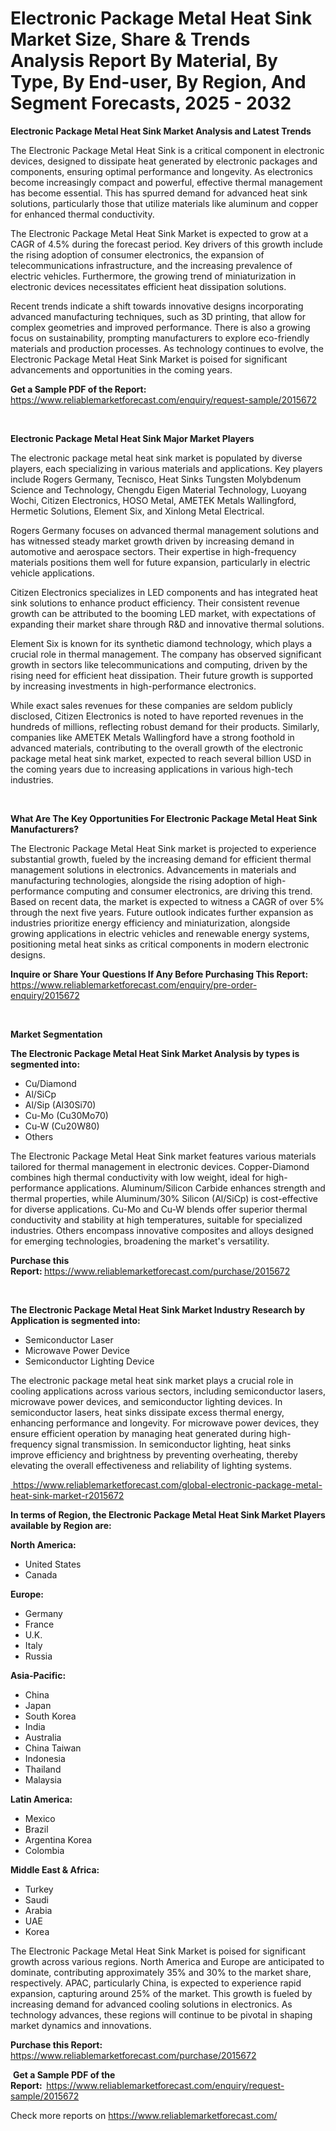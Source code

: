 <p><h1>Electronic Package Metal Heat Sink Market Size, Share & Trends Analysis Report By Material, By Type, By End-user, By Region, And Segment Forecasts, 2025 - 2032</h1></p><p><strong>Electronic Package Metal Heat Sink Market Analysis and Latest Trends</strong></p>
<p><p>The Electronic Package Metal Heat Sink is a critical component in electronic devices, designed to dissipate heat generated by electronic packages and components, ensuring optimal performance and longevity. As electronics become increasingly compact and powerful, effective thermal management has become essential. This has spurred demand for advanced heat sink solutions, particularly those that utilize materials like aluminum and copper for enhanced thermal conductivity.</p><p>The Electronic Package Metal Heat Sink Market is expected to grow at a CAGR of 4.5% during the forecast period. Key drivers of this growth include the rising adoption of consumer electronics, the expansion of telecommunications infrastructure, and the increasing prevalence of electric vehicles. Furthermore, the growing trend of miniaturization in electronic devices necessitates efficient heat dissipation solutions.</p><p>Recent trends indicate a shift towards innovative designs incorporating advanced manufacturing techniques, such as 3D printing, that allow for complex geometries and improved performance. There is also a growing focus on sustainability, prompting manufacturers to explore eco-friendly materials and production processes. As technology continues to evolve, the Electronic Package Metal Heat Sink Market is poised for significant advancements and opportunities in the coming years.</p></p>
<p><strong>Get a Sample PDF of the Report:&nbsp;</strong> <a href="https://www.reliablemarketforecast.com/enquiry/request-sample/2015672?utm_campaign=1743&utm_medium=2&utm_source=Github&utm_content=ia&utm_term=17012025&utm_id=electronic-package-metal-heat-sink">https://www.reliablemarketforecast.com/enquiry/request-sample/2015672</a></p>
<p>&nbsp;</p>
<p><strong>Electronic Package Metal Heat Sink Major Market Players</strong></p>
<p><p>The electronic package metal heat sink market is populated by diverse players, each specializing in various materials and applications. Key players include Rogers Germany, Tecnisco, Heat Sinks Tungsten Molybdenum Science and Technology, Chengdu Eigen Material Technology, Luoyang Wochi, Citizen Electronics, HOSO Metal, AMETEK Metals Wallingford, Hermetic Solutions, Element Six, and Xinlong Metal Electrical.</p><p>Rogers Germany focuses on advanced thermal management solutions and has witnessed steady market growth driven by increasing demand in automotive and aerospace sectors. Their expertise in high-frequency materials positions them well for future expansion, particularly in electric vehicle applications.</p><p>Citizen Electronics specializes in LED components and has integrated heat sink solutions to enhance product efficiency. Their consistent revenue growth can be attributed to the booming LED market, with expectations of expanding their market share through R&D and innovative thermal solutions.</p><p>Element Six is known for its synthetic diamond technology, which plays a crucial role in thermal management. The company has observed significant growth in sectors like telecommunications and computing, driven by the rising need for efficient heat dissipation. Their future growth is supported by increasing investments in high-performance electronics.</p><p>While exact sales revenues for these companies are seldom publicly disclosed, Citizen Electronics is noted to have reported revenues in the hundreds of millions, reflecting robust demand for their products. Similarly, companies like AMETEK Metals Wallingford have a strong foothold in advanced materials, contributing to the overall growth of the electronic package metal heat sink market, expected to reach several billion USD in the coming years due to increasing applications in various high-tech industries.</p></p>
<p>&nbsp;</p>
<p><strong>What Are The Key Opportunities For Electronic Package Metal Heat Sink Manufacturers?</strong></p>
<p><p>The Electronic Package Metal Heat Sink market is projected to experience substantial growth, fueled by the increasing demand for efficient thermal management solutions in electronics. Advancements in materials and manufacturing technologies, alongside the rising adoption of high-performance computing and consumer electronics, are driving this trend. Based on recent data, the market is expected to witness a CAGR of over 5% through the next five years. Future outlook indicates further expansion as industries prioritize energy efficiency and miniaturization, alongside growing applications in electric vehicles and renewable energy systems, positioning metal heat sinks as critical components in modern electronic designs.</p></p>
<p><strong>Inquire or Share Your Questions If Any Before Purchasing This Report:</strong> <a href="https://www.reliablemarketforecast.com/enquiry/pre-order-enquiry/2015672?utm_campaign=1743&utm_medium=2&utm_source=Github&utm_content=ia&utm_term=17012025&utm_id=electronic-package-metal-heat-sink">https://www.reliablemarketforecast.com/enquiry/pre-order-enquiry/2015672</a></p>
<p>&nbsp;</p>
<p><strong>Market Segmentation</strong></p>
<p><strong>The Electronic Package Metal Heat Sink Market Analysis by types is segmented into:</strong></p>
<p><ul><li>Cu/Diamond</li><li>Al/SiCp</li><li>Al/Sip (Al30Si70)</li><li>Cu-Mo (Cu30Mo70)</li><li>Cu-W (Cu20W80)</li><li>Others</li></ul></p>
<p><p>The Electronic Package Metal Heat Sink market features various materials tailored for thermal management in electronic devices. Copper-Diamond combines high thermal conductivity with low weight, ideal for high-performance applications. Aluminum/Silicon Carbide enhances strength and thermal properties, while Aluminum/30% Silicon (Al/SiCp) is cost-effective for diverse applications. Cu-Mo and Cu-W blends offer superior thermal conductivity and stability at high temperatures, suitable for specialized industries. Others encompass innovative composites and alloys designed for emerging technologies, broadening the market's versatility.</p></p>
<p><strong>Purchase this Report:&nbsp;</strong><a href="https://www.reliablemarketforecast.com/purchase/2015672?utm_campaign=1743&utm_medium=2&utm_source=Github&utm_content=ia&utm_term=17012025&utm_id=electronic-package-metal-heat-sink">https://www.reliablemarketforecast.com/purchase/2015672</a></p>
<p>&nbsp;</p>
<p><strong>The Electronic Package Metal Heat Sink Market Industry Research by Application is segmented into:</strong></p>
<p><ul><li>Semiconductor Laser</li><li>Microwave Power Device</li><li>Semiconductor Lighting Device</li></ul></p>
<p><p>The electronic package metal heat sink market plays a crucial role in cooling applications across various sectors, including semiconductor lasers, microwave power devices, and semiconductor lighting devices. In semiconductor lasers, heat sinks dissipate excess thermal energy, enhancing performance and longevity. For microwave power devices, they ensure efficient operation by managing heat generated during high-frequency signal transmission. In semiconductor lighting, heat sinks improve efficiency and brightness by preventing overheating, thereby elevating the overall effectiveness and reliability of lighting systems.</p></p>
<p><a href="https://www.reliablemarketforecast.com/global-electronic-package-metal-heat-sink-market-r2015672?utm_campaign=1743&utm_medium=2&utm_source=Github&utm_content=ia&utm_term=17012025&utm_id=electronic-package-metal-heat-sink">&nbsp;https://www.reliablemarketforecast.com/global-electronic-package-metal-heat-sink-market-r2015672</a></p>
<p><strong>In terms of Region, the Electronic Package Metal Heat Sink Market Players available by Region are:</strong></p>
<p>
    <p> <strong> North America: </strong>
        <ul>
            <li>United States</li>
            <li>Canada</li>
        </ul>
        </p> 
    <p> <strong> Europe: </strong>
        <ul>
            <li>Germany</li>
            <li>France</li>
            <li>U.K.</li>
            <li>Italy</li>
            <li>Russia</li>
        </ul>
        </p> 
    <p> <strong> Asia-Pacific: </strong>
        <ul>
            <li>China</li>
            <li>Japan</li>
            <li>South Korea</li>
            <li>India</li>
            <li>Australia</li>
            <li>China Taiwan</li>
            <li>Indonesia</li>
            <li>Thailand</li>
            <li>Malaysia</li>
        </ul>
        </p> 
    <p> <strong> Latin America: </strong>
        <ul>
            <li>Mexico</li>
            <li>Brazil</li>
            <li>Argentina Korea</li>
            <li>Colombia</li>
        </ul>
        </p> 
    <p> <strong> Middle East & Africa: </strong>
        <ul>
            <li>Turkey</li>
            <li>Saudi</li>
            <li>Arabia</li>
            <li>UAE</li>
            <li>Korea</li>
        </ul>
    </p>
    </p>
<p><p>The Electronic Package Metal Heat Sink Market is poised for significant growth across various regions. North America and Europe are anticipated to dominate, contributing approximately 35% and 30% to the market share, respectively. APAC, particularly China, is expected to experience rapid expansion, capturing around 25% of the market. This growth is fueled by increasing demand for advanced cooling solutions in electronics. As technology advances, these regions will continue to be pivotal in shaping market dynamics and innovations.</p></p>
<p><strong>Purchase this Report: </strong><a href="https://www.reliablemarketforecast.com/purchase/2015672?utm_campaign=1743&utm_medium=2&utm_source=Github&utm_content=ia&utm_term=17012025&utm_id=electronic-package-metal-heat-sink">https://www.reliablemarketforecast.com/purchase/2015672</a></p>
<p>&nbsp;<strong>Get a Sample PDF of the Report:&nbsp;&nbsp;</strong><a href="https://www.reliablemarketforecast.com/enquiry/request-sample/2015672?utm_campaign=1743&utm_medium=2&utm_source=Github&utm_content=ia&utm_term=17012025&utm_id=electronic-package-metal-heat-sink">https://www.reliablemarketforecast.com/enquiry/request-sample/2015672</a></p>
<p><strong></strong></p>
<p>Check more reports on <a href="https://www.reliablemarketforecast.com/?utm_campaign=1743&utm_medium=2&utm_source=Github&utm_content=ia&utm_term=17012025&utm_id=electronic-package-metal-heat-sink">https://www.reliablemarketforecast.com/</a></p>